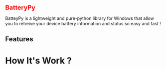 <!-- GitHub README.md -->

<h1 style="font-size: 20px; color: red;">BatteryPy</h1>

<p>
BatteyPy is a lightweight and pure-python library for Windows that allow you to retreive your device battery information and status so easy and fast !
</p>

<h2>Features</h2>

<h1>How It's Work ?</h1>